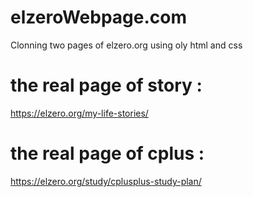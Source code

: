 # elzeroWebpage.com
Clonning two pages of elzero.org using oly html and css

# the real page of story :
https://elzero.org/my-life-stories/

# the real page  of cplus :
https://elzero.org/study/cplusplus-study-plan/

